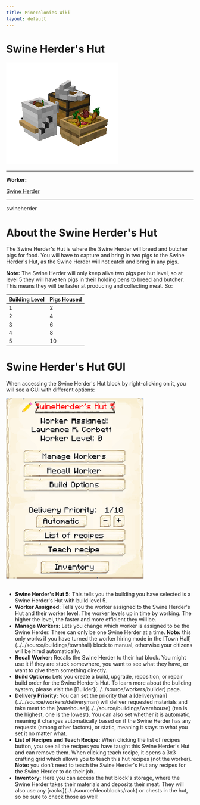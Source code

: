 ```yaml
---
title: Minecolonies Wiki
layout: default
---
```

# Swine Herder's Hut

<div class="infobox box text-center">
    <img src="../../assets/images/buildings/swineherder.png" alt="Swine Herder's Hut" />
    <hr />
    <div class="row section-text text-left">
        <div class="col">
        <p><strong>Worker:</strong></p>
        </div>
        <div class="col">
        <p><a href="../workers/swineherder">Swine Herder</a></p>
        </div>
    </div>
    <hr />
    <recipe>swineherder</recipe>
</div>

# About the Swine Herder's Hut

The Swine Herder's Hut is where the Swine Herder will breed and butcher pigs for food. You will have to capture and bring in two pigs to the Swine Herder's Hut, as the Swine Herder will not catch and bring in any pigs.

**Note:** The Swine Herder will only keep alive two pigs per hut level, so at level 5 they will have ten pigs in their holding pens to breed and butcher. This means they will be faster at producing and collecting meat. So:


| Building Level | Pigs Housed |
| ----- | ----- |
| 1 | 2 |
| 2 | 4 |
| 3 | 6 |
| 4 | 8 |
| 5 | 10 |

  

# Swine Herder's Hut GUI

When accessing the Swine Herder's Hut block by right-clicking on it,  you will see a GUI with different options:

<div class="row">
  <div class="col-sm-12 col-md">
    <img src="../../assets/images/gui/swineherdergui.png" class="img-fluid mx-auto" alt="Herder GUI">
  </div>
  <div class="col-sm-12 col-md">
     <br>
    <ul>
      <li><strong>Swine Herder's Hut 5:</strong> This tells you the building you have selected is a Swine Herder's Hut with build level 5.</li>
      <li><strong>Worker Assigned:</strong> Tells you the worker assigned to the Swine Herder's Hut and their worker level. The worker levels up in time by working. The higher the level, the faster and more efficient they will be.</li>
          <li><strong>Manage Workers:</strong> Lets you change which worker is assigned to be the Swine Herder. There can only be one Swine Herder at a time. <b>Note:</b> this only works if you have turned the worker hiring mode in the [Town Hall](../../source/buildings/townhall) block to manual, otherwise your citizens will be hired automatically.</li>
      <li><strong>Recall Worker:</strong> Recalls the Swine Herder to their hut block. You might use it if they are stuck somewhere, you want to see what they have, or want to give them something directly.</li>
      <li><strong>Build Options:</strong> Lets you create a build, upgrade, reposition, or repair build order for the Swine Herder's Hut. To learn more about the building system, please visit the [Builder](../../source/workers/builder) page.</li>
      <li><strong>Delivery Priority:</strong> You can set the priority that a [deliveryman](../../source/workers/deliveryman) will deliver requested materials and take meat to the [warehouse](../../source/buildings/warehouse) (ten is the highest, one is the lowest). You can also set whether it is automatic, meaning it changes automatically based on if the Swine Herder has any requests (among other factors), or static, meaning it stays to what you set it no matter what.</li>
      <li><strong>List of Recipes and Teach Recipe:</strong> When clicking the list of recipes button, you see all the recipes you have taught this Swine Herder's Hut and can remove them. When clicking teach recipe, it opens a 3x3 crafting grid which allows you to teach this hut recipes (not the worker). <b>Note:</b> you don't need to teach the Swine Herder's Hut any recipes for the Swine Herder to do their job.</li>
      <li><strong>Inventory:</strong> Here you can access the hut block's storage, where the Swine Herder takes their materials and deposits their meat. They will also use any [racks](../../source/decoblocks/rack) or chests in the hut, so be sure to check those as well!</li>
    </ul>
  </div>
</div>
  <br>
